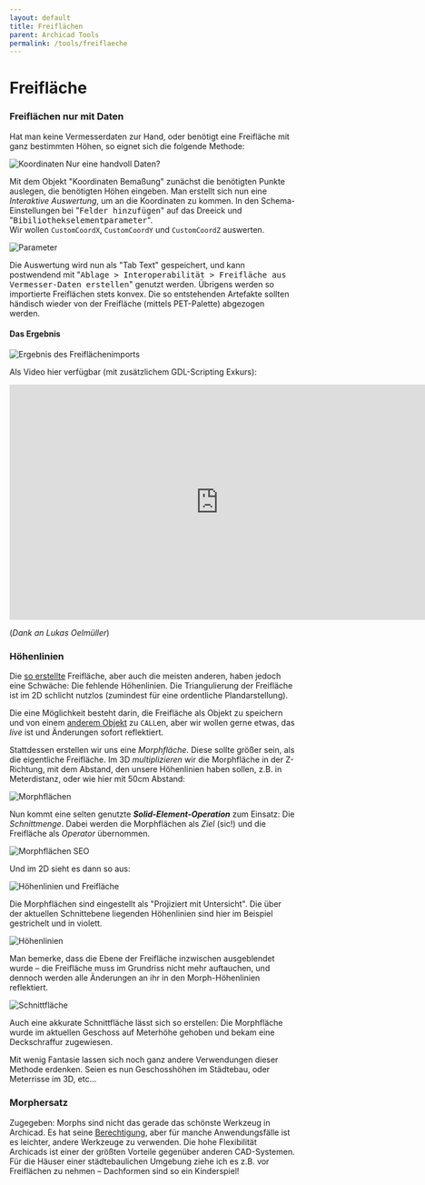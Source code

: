 ```yaml
---
layout: default
title: Freiflächen
parent: Archicad Tools
permalink: /tools/freiflaeche
---
```

# Freifläche

### Freiflächen nur mit Daten
Hat man keine Vermesserdaten zur Hand, oder benötigt eine Freifläche mit ganz bestimmten Höhen, so eignet sich die folgende Methode:

![Koordinaten](../img/freifläche-koordinaten.png)
    Nur eine handvoll Daten?

Mit dem Objekt "Koordinaten Bemaßung" zunächst die benötigten Punkte auslegen, die benötigten Höhen eingeben.
Man erstellt sich nun eine _Interaktive Auswertung_, um an die Koordinaten zu kommen. In den Schema-Einstellungen bei "<samp>Felder hinzufügen</samp>" auf das Dreeick und "<samp>Bibiliothekselementparameter</samp>".  
Wir wollen `CustomCoordX`, `CustomCoordY` und `CustomCoordZ` auswerten.

![Parameter](../img/freifläche-ia-zusätzliche-parameter.png)

<!-- Wer möchte, kann sich auch noch die Element ID dazu ausgeben. Tipp: Die lässt sich mit dem [ID Manager](XXXX) schnell anpassen! -->

Die Auswertung wird nun als "Tab Text" gespeichert, und kann postwendend mit "<samp>Ablage > Interoperabilität > Freifläche aus Vermesser-Daten erstellen</samp>" genutzt werden. Übrigens werden so importierte Freiflächen stets konvex. Die so entstehenden Artefakte sollten händisch wieder von der Freifläche (mittels PET-Palette) abgezogen werden.

#### Das Ergebnis
![Ergebnis des Freiflächenimports](../img/freifläche-nach-import.png)

Als Video hier verfügbar (mit zusätzlichem GDL-Scripting Exkurs):
<iframe width="736" height="414" src="https://www.youtube.com/embed/XXGyqwjdUu4" frameborder="0" allow="accelerometer; autoplay; encrypted-media; gyroscope; picture-in-picture" allowfullscreen></iframe>

(_Dank an Lukas Oelmüller_)


### Höhenlinien
Die [so erstellte](#freiflaechen-nur-mit-daten) Freifläche, aber auch die meisten anderen, haben jedoch eine Schwäche: Die fehlende Höhenlinien. Die Triangulierung der Freifläche ist im 2D schlicht nutzlos (zumindest für eine ordentliche Plandarstellung).

Die eine Möglichkeit besteht darin, die Freifläche als Objekt zu speichern und von einem [anderem Objekt](https://www.archiradar.it/en/3d-objects/membership-objects/archicad/13-contour-maker.html) zu `CALL`en, aber wir wollen gerne etwas, das _live_ ist und Änderungen sofort reflektiert.

Stattdessen erstellen wir uns eine _Morphfläche_. Diese sollte größer sein, als die eigentliche Freifläche. Im 3D _multiplizieren_ wir die Morphfläche in der Z-Richtung, mit dem Abstand, den unsere Höhenlinien haben sollen, z.B. in Meterdistanz, oder wie hier mit 50cm Abstand:

![Morphflächen](../img/freifläche-höhenlinien-morphflächen-3d.png)

Nun kommt eine selten genutzte ***Solid-Element-Operation*** zum Einsatz: Die _Schnittmenge_. Dabei werden die Morphflächen als _Ziel_ (sic!) und die Freifläche als _Operator_ übernommen.
    
![Morphflächen SEO](../img/freifläche-höhenlinien-morp-nach-seo.png)

Und im 2D sieht es dann so aus:

![Höhenlinien und Freifläche](../img/freifläche-höhenlinien-fläche-morphs.png)

Die Morphflächen sind eingestellt als "Projiziert mit Untersicht". Die über der aktuellen Schnittebene liegenden Höhenlinien sind hier im Beispiel gestrichelt und in violett.

![Höhenlinien](../img/freifläche-höhenlinien-final.png)

Man bemerke, dass die Ebene der Freifläche inzwischen ausgeblendet wurde – die Freifläche muss im Grundriss nicht mehr auftauchen, und dennoch werden alle Änderungen an ihr in den Morph-Höhenlinien reflektiert.

![Schnittfläche](../img/freifläche-höhenlinien-mit-schnitt.png)

Auch eine akkurate Schnittfläche lässt sich so erstellen: Die Morphfläche wurde im aktuellen Geschoss auf Meterhöhe gehoben und bekam eine Deckschraffur zugewiesen.

Mit wenig Fantasie lassen sich noch ganz andere Verwendungen dieser Methode erdenken. Seien es nun Geschosshöhen im Städtebau, oder Meterrisse im 3D, etc...


### Morphersatz
Zugegeben: Morphs sind nicht das gerade das schönste Werkzeug in Archicad. Es hat seine [Berechtigung](#höhenlinien), aber für manche Anwendungsfälle ist es leichter, andere Werkzeuge zu verwenden. Die hohe Flexibilität Archicads ist einer der größten Vorteile gegenüber anderen CAD-Systemen.  
Für die Häuser einer städtebaulichen Umgebung ziehe ich es z.B. vor Freiflächen zu nehmen – Dachformen sind so ein Kinderspiel!
